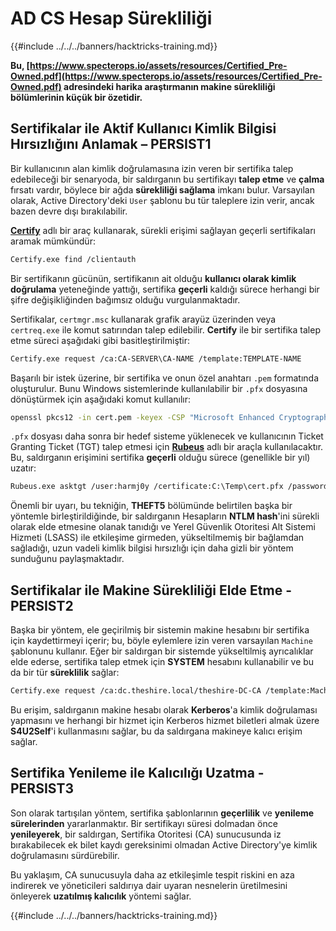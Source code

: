 # AD CS Hesap Sürekliliği

{{#include ../../../banners/hacktricks-training.md}}

**Bu, [https://www.specterops.io/assets/resources/Certified_Pre-Owned.pdf](https://www.specterops.io/assets/resources/Certified_Pre-Owned.pdf) adresindeki harika araştırmanın makine sürekliliği bölümlerinin küçük bir özetidir.**

## **Sertifikalar ile Aktif Kullanıcı Kimlik Bilgisi Hırsızlığını Anlamak – PERSIST1**

Bir kullanıcının alan kimlik doğrulamasına izin veren bir sertifika talep edebileceği bir senaryoda, bir saldırganın bu sertifikayı **talep etme** ve **çalma** fırsatı vardır, böylece bir ağda **sürekliliği sağlama** imkanı bulur. Varsayılan olarak, Active Directory'deki `User` şablonu bu tür taleplere izin verir, ancak bazen devre dışı bırakılabilir.

[**Certify**](https://github.com/GhostPack/Certify) adlı bir araç kullanarak, sürekli erişimi sağlayan geçerli sertifikaları aramak mümkündür:
```bash
Certify.exe find /clientauth
```
Bir sertifikanın gücünün, sertifikanın ait olduğu **kullanıcı olarak kimlik doğrulama** yeteneğinde yattığı, sertifika **geçerli** kaldığı sürece herhangi bir şifre değişikliğinden bağımsız olduğu vurgulanmaktadır.

Sertifikalar, `certmgr.msc` kullanarak grafik arayüz üzerinden veya `certreq.exe` ile komut satırından talep edilebilir. **Certify** ile bir sertifika talep etme süreci aşağıdaki gibi basitleştirilmiştir:
```bash
Certify.exe request /ca:CA-SERVER\CA-NAME /template:TEMPLATE-NAME
```
Başarılı bir istek üzerine, bir sertifika ve onun özel anahtarı `.pem` formatında oluşturulur. Bunu Windows sistemlerinde kullanılabilir bir `.pfx` dosyasına dönüştürmek için aşağıdaki komut kullanılır:
```bash
openssl pkcs12 -in cert.pem -keyex -CSP "Microsoft Enhanced Cryptographic Provider v1.0" -export -out cert.pfx
```
`.pfx` dosyası daha sonra bir hedef sisteme yüklenecek ve kullanıcının Ticket Granting Ticket (TGT) talep etmesi için [**Rubeus**](https://github.com/GhostPack/Rubeus) adlı bir araçla kullanılacaktır. Bu, saldırganın erişimini sertifika **geçerli** olduğu sürece (genellikle bir yıl) uzatır:
```bash
Rubeus.exe asktgt /user:harmj0y /certificate:C:\Temp\cert.pfx /password:CertPass!
```
Önemli bir uyarı, bu tekniğin, **THEFT5** bölümünde belirtilen başka bir yöntemle birleştirildiğinde, bir saldırganın Hesapların **NTLM hash**'ini sürekli olarak elde etmesine olanak tanıdığı ve Yerel Güvenlik Otoritesi Alt Sistemi Hizmeti (LSASS) ile etkileşime girmeden, yükseltilmemiş bir bağlamdan sağladığı, uzun vadeli kimlik bilgisi hırsızlığı için daha gizli bir yöntem sunduğunu paylaşmaktadır.

## **Sertifikalar ile Makine Sürekliliği Elde Etme - PERSIST2**

Başka bir yöntem, ele geçirilmiş bir sistemin makine hesabını bir sertifika için kaydettirmeyi içerir; bu, böyle eylemlere izin veren varsayılan `Machine` şablonunu kullanır. Eğer bir saldırgan bir sistemde yükseltilmiş ayrıcalıklar elde ederse, sertifika talep etmek için **SYSTEM** hesabını kullanabilir ve bu da bir tür **süreklilik** sağlar:
```bash
Certify.exe request /ca:dc.theshire.local/theshire-DC-CA /template:Machine /machine
```
Bu erişim, saldırganın makine hesabı olarak **Kerberos**'a kimlik doğrulaması yapmasını ve herhangi bir hizmet için Kerberos hizmet biletleri almak üzere **S4U2Self**'i kullanmasını sağlar, bu da saldırgana makineye kalıcı erişim sağlar.

## **Sertifika Yenileme ile Kalıcılığı Uzatma - PERSIST3**

Son olarak tartışılan yöntem, sertifika şablonlarının **geçerlilik** ve **yenileme sürelerinden** yararlanmaktır. Bir sertifikayı süresi dolmadan önce **yenileyerek**, bir saldırgan, Sertifika Otoritesi (CA) sunucusunda iz bırakabilecek ek bilet kaydı gereksinimi olmadan Active Directory'ye kimlik doğrulamasını sürdürebilir.

Bu yaklaşım, CA sunucusuyla daha az etkileşimle tespit riskini en aza indirerek ve yöneticileri saldırıya dair uyaran nesnelerin üretilmesini önleyerek **uzatılmış kalıcılık** yöntemi sağlar.

{{#include ../../../banners/hacktricks-training.md}}
